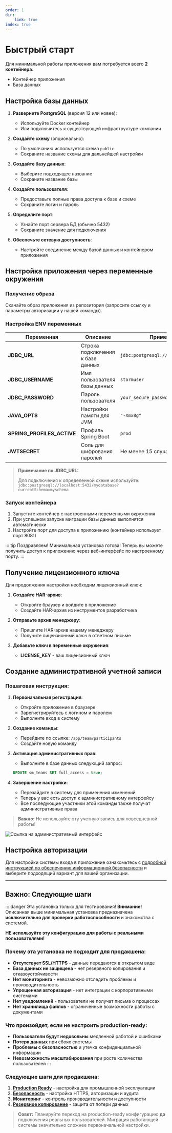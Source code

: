 ```yaml
---
order: 1
dir:
    link: true
index: true
---
```


# Быстрый старт

Для минимальной работы приложения вам потребуется всего **2 контейнера**:

-   Контейнер приложения
-   База данных

## Настройка базы данных

1. **Разверните PostgreSQL** (версия 12 или новее):

    - Используйте Docker контейнер
    - Или подключитесь к существующей инфраструктуре компании

2. **Создайте схему** (опционально):

    - По умолчанию используется схема `public`
    - Сохраните название схемы для дальнейшей настройки

3. **Создайте базу данных**:

    - Выберите подходящее название
    - Сохраните название базы

4. **Создайте пользователя**:

    - Предоставьте полные права доступа к базе и схеме
    - Сохраните логин и пароль

5. **Определите порт**:

    - Узнайте порт сервера БД (обычно 5432)
    - Сохраните значение для подключения

6. **Обеспечьте сетевую доступность**:
    - Настройте соединение между базой данных и контейнером приложения

## Настройка приложения через переменные окружения

### Получение образа

Скачайте образ приложения из репозитория (запросите ссылку и параметры авторизации у нашей команды).

### Настройка ENV переменных

| Переменная                 | Описание                         | Пример значения                            |
| -------------------------- | -------------------------------- | ------------------------------------------ |
| **JDBC_URL**               | Строка подключения к базе данных | `jdbc:postgresql://192.168.0.6:5432/storm` |
| **JDBC_USERNAME**          | Имя пользователя базы данных     | `stormuser`                                |
| **JDBC_PASSWORD**          | Пароль пользователя              | `your_secure_password`                     |
| **JAVA_OPTS**              | Настройки памяти для JVM         | `"-Xmx8g"`                                 |
| **SPRING_PROFILES_ACTIVE** | Профиль Spring Boot              | `prod`                                     |
| **JWTSECRET**              | Соль для шифрования паролей      | Не менее 15 случайных символов             |

> **Примечание по JDBC_URL:**
>
> Для подключения к определенной схеме используйте:
> `jdbc:postgresql://localhost:5432/mydatabase?currentSchema=myschema`

### Запуск контейнера

1. Запустите контейнер с настроенными переменными окружения
2. При успешном запуске миграции базы данных выполнятся автоматически
3. Настройте порт для доступа к приложению (контейнер использует порт 8081)

::: tip Поздравляем!
Минимальная установка готова! Теперь вы можете получить доступ к приложению через веб-интерфейс по настроенному порту.
:::

## Получение лицензионного ключа

Для продолжения настройки необходим лицензионный ключ:

1. **Создайте HAR-архив**:
    - Откройте браузер и войдите в приложение
    - Создайте HAR-архив из инструментов разработчика
2. **Отправьте архив менеджеру**:

    - Пришлите HAR-архив нашему менеджеру
    - Получите лицензионный ключ в ответном письме

3. **Добавьте ключ в переменные окружения**:
    - **LICENSE_KEY** - ваш лицензионный ключ

## Создание административной учетной записи

### Пошаговая инструкция:

1. **Первоначальная регистрация**:

    - Откройте приложение в браузере
    - Зарегистрируйтесь с логином и паролем
    - Выполните вход в систему

2. **Создание команды**:

    - Перейдите по ссылке: `/app/team/participants`
    - Создайте новую команду

3. **Активация административных прав**:

    - Выполните в базе данных следующий запрос:

    ```sql
    UPDATE sm_teams SET full_access = true;
    ```

4. **Завершение настройки**:
    - Перезайдите в систему для применения изменений
    - Теперь у вас есть доступ к административному интерфейсу
    - Все последующие участники этой команды также получат административные права

> **Важно:** Не используйте эту учетную запись для повседневной работы!

![Ссылка на административный интерфейс](admin-link.png)

## Настройка авторизации

Для настройки системы входа в приложение ознакомьтесь с [подробной инструкцией по обеспечению информационной безопасности](/enterprise/security.md) и выберите подходящий вариант для вашей организации.

---

## Важно: Следующие шаги

::: danger Эта установка только для тестирования!
**Внимание!** Описанная выше минимальная установка предназначена **исключительно для проверки работоспособности** и знакомства с системой.

**НЕ используйте эту конфигурацию для работы с реальными пользователями!**

### Почему эта установка не подходит для продакшена:

-   **Отсутствует SSL/HTTPS** - данные передаются в открытом виде
-   **База данных не защищена** - нет резервного копирования и отказоустойчивости
-   **Нет мониторинга** - невозможно отследить проблемы и производительность
-   **Упрощенная авторизация** - нет интеграции с корпоративными системами
-   **Нет уведомлений** - пользователи не получат письма о процессах
-   **Нет хранилища файлов** - ограниченные возможности работы с документами

### Что произойдет, если не настроить production-ready:

-   **Пользователи будут недовольны** медленной работой и ошибками
-   **Потеря данных** при сбоях системы
-   **Проблемы с безопасностью** и утечка конфиденциальной информации
-   **Невозможность масштабирования** при росте количества пользователей
    :::

### Следующие шаги для продакшена:

1. **[Production Ready](/install/PRODUCTION.md)** - настройка для промышленной эксплуатации
2. **[Безопасность](/enterprise/security.md)** - настройка HTTPS, авторизации и аудита
3. **[Мониторинг](/install/MONITORING.md)** - контроль производительности и доступности
4. **[Резервное копирование](/install/BACKUP.md)** - защита от потери данных

> **Совет:** Планируйте переход на production-ready конфигурацию **до** подключения реальных пользователей. Миграция работающей системы значительно сложнее первоначальной настройки.
